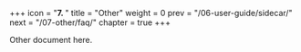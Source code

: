 +++
icon = "<b>7. </b>"
title = "Other"
weight = 0
prev = "/06-user-guide/sidecar/"
next = "/07-other/faq/"
chapter = true
+++

Other document here.
